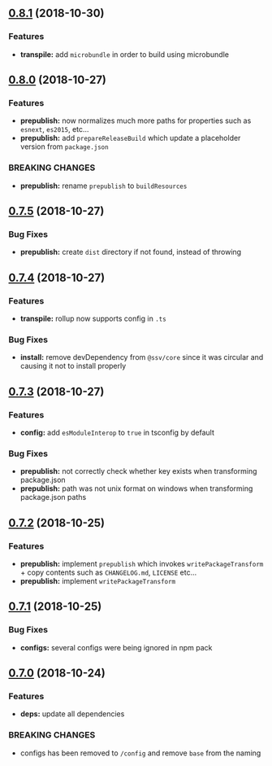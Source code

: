 ## [0.8.1](https://github.com/sketch7/ssv-tools/compare/0.8.0...0.8.1) (2018-10-30)

### Features

- **transpile:** add `microbundle` in order to build using microbundle


## [0.8.0](https://github.com/sketch7/ssv-tools/compare/0.7.5...0.8.0) (2018-10-27)

### Features

- **prepublish:** now normalizes much more paths for properties such as `esnext`, `es2015`, etc...
- **prepublish:** add `prepareReleaseBuild` which update a placeholder version from `package.json`


### BREAKING CHANGES

- **prepublish:**  rename `prepublish` to `buildResources`


## [0.7.5](https://github.com/sketch7/ssv-tools/compare/0.7.4...0.7.5) (2018-10-27)

### Bug Fixes

- **prepublish:** create `dist` directory if not found, instead of throwing


## [0.7.4](https://github.com/sketch7/ssv-tools/compare/0.7.3...0.7.4) (2018-10-27)

### Features

- **transpile:** rollup now supports config in `.ts`


### Bug Fixes

- **install:** remove devDependency from `@ssv/core` since it was circular and causing it not to install properly


## [0.7.3](https://github.com/sketch7/ssv-tools/compare/0.7.2...0.7.3) (2018-10-27)

### Features

- **config:** add `esModuleInterop` to `true` in tsconfig by default


### Bug Fixes

- **prepublish:** not correctly check whether key exists when transforming package.json
- **prepublish:** path was not unix format on windows when transforming package.json paths


## [0.7.2](https://github.com/sketch7/ssv-tools/compare/0.7.1...0.7.2) (2018-10-25)

### Features

- **prepublish:** implement `prepublish` which invokes `writePackageTransform` + copy contents such as `CHANGELOG.md`, `LICENSE` etc...
- **prepublish:** implement `writePackageTransform`


## [0.7.1](https://github.com/sketch7/ssv-tools/compare/0.7.0...0.7.1) (2018-10-25)

### Bug Fixes

- **configs:** several configs were being ignored in npm pack


## [0.7.0](https://github.com/sketch7/ssv-tools/compare/0.6.12...0.7.0) (2018-10-24)

### Features

- **deps:** update all dependencies

### BREAKING CHANGES

- configs has been removed to `/config` and remove `base` from the naming
